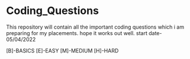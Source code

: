 # Coding_Questions
This repository will contain all the important coding questions which i am preparing for my placements.
hope it works out well.
start date- 05/04/2022

[B]-BASICS
[E]-EASY
[M]-MEDIUM
[H]-HARD
